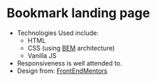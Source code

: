 #  Bookmark landing page
* Technologies Used include:
  * HTML
  * CSS (using [BEM](http://getbem.com/) architecture)
  * Vanilla JS
* Responsiveness is well attended to.
* Design from:
  [FrontEndMentors](https://www.frontendmentor.io/)
